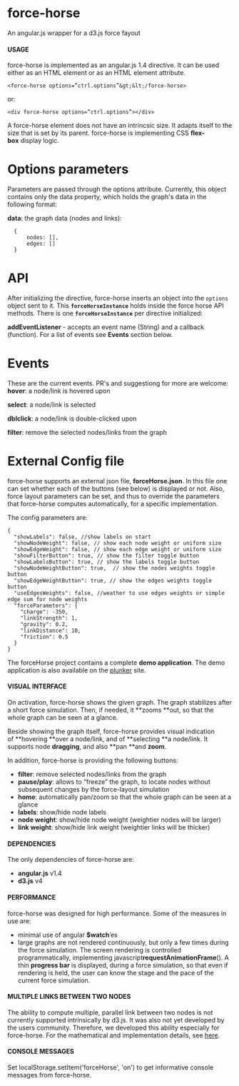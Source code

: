 # force-horse

An angular.js wrapper for a d3.js force fayout

#### USAGE

force-horse is implemented as an angular.js 1.4 directive. It can be used either as an HTML element or as an HTML element attribute.

`<force-horse options=”ctrl.options”&gt;&lt;/force-horse>`

or:

`<div force-horse options=”ctrl.options”></div>`

A force-horse element does not have an intrincsic size. It adapts itself to the size that is set by its parent. force-horse is implementing CSS **flex-box** display logic.

#  Options parameters

Parameters are passed through the options attribute. Currently, this object contains only the data property, which holds the graph's data in the following format:

**data**: the graph data (nodes and links):
```
  {
	  nodes: [],
	  edges: []
  }
```

# API
After initializing the directive, force-horse inserts an object into the `options` object sent to it.  This **`forceHorseInstance`** holds inside the force horse API methods. There is one **`forceHorseInstance`** per directive initialized:

**addEventListener** - accepts an event name (String) and a callback (function). For a list of events see **Events** section below.


# Events

These are the current events. PR's and suggestiong for more are welcome:
**hover**: a node/link is hovered upon

**select**: a node/link is selected

**dblclick**: a node/link is double-clicked upon

**filter**: remove the selected nodes/links from the graph

# External Config file
force-horse supports an external json file, **forceHorse.json**. In this file one can set whether each of the buttons (see below) is displayed or not. 
Also, force layout parameters can be set, and thus to override the parameters that force-horse computes automatically, for a specific implementation.

The config parameters are:
```
{
  "showLabels": false, //show labels on start
  "showNodeWeight": false, // show each node weight or uniform size
  "showEdgeWeight": false, // show each edge weight or uniform size
  "showFilterButton": true, // show the filter toggle button
  "showLabelsButton": true, // show the labels toggle button
  "showNodeWeightButton": true,  // show the nodes weights toggle button
  "showEdgeWeightButton": true, // show the edges weights toggle button
  "useEdgesWeights": false, //weather to use edges weights or simple edge sum for node weights
  "forceParameters": {
    "charge": -350,
    "linkStrength": 1,
    "gravity": 0.2,
    "linkDistance": 10,
    "friction": 0.5
  }
}
```

The forceHorse project contains a complete **demo application**. The demo application is also available on the [plunker](http://embed.plnkr.co/SYmehtaAnQVyMpLJJY2B/?show=preview) site.

#### VISUAL INTERFACE

On activation, force-horse shows the given graph. The graph stabilizes after a short force simulation. Then, if needed, it **zooms **out, so that the whole graph can be seen at a glance.

Beside showing the graph itself, force-horse provides visual indication of **hovering **over a node/link, and of **selecting **a node/link. It supports node **dragging**, and also **pan **and **zoom**.

In addition, force-horse is providing the following buttons:
* **filter**: remove selected nodes/links from the graph
* **pause/play**: allows to “freeze” the graph, to locate nodes without subsequent changes by the force-layout simulation
* **home**: automatically pan/zoom so that the whole graph can be seen at a glance
* **labels**: show/hide node labels
* **node weight**: show/hide node weight (weightier nodes will be larger)
* **link weight**: show/hide link weight (weightier links will be thicker)

#### DEPENDENCIES

The only dependencies of force-horse are:
* **angular.js** v1.4
* **d3.js** v4

#### PERFORMANCE

force-horse was designed for high performance. Some of the measures in use are:
* minimal use of angular **$watch**’es
* large graphs are not rendered continuously, but only a few times during the force simulation. The screen rendering is controlled programmatically, implementing javascript**requestAnimationFrame**(). A thin **progress bar** is displayed, during a force simulation, so that even if rendering is held, the user can know the stage and the pace of the current force simulation.

#### MULTIPLE LINKS BETWEEN TWO NODES

The ability to compute multiple, parallel link between two nodes is not currently supported intrinsically by d3.js. It was also not yet developed by the users community. Therefore, we developed this ability especially for force-horse. For the mathematical and implementation details, see [here](http://webiks.com/d3-js-force-layout-straight-parallel-links/).

#### CONSOLE MESSAGES

Set localStorage.setItem('forceHorse', 'on') to get informative console messages from force-horse.

